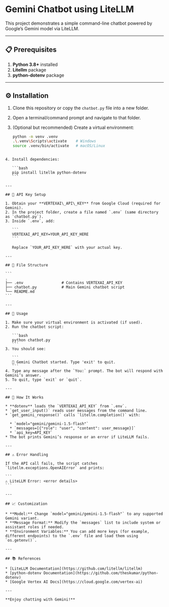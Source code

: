 # Gemini Chatbot using LiteLLM

This project demonstrates a simple command-line chatbot powered by Google’s Gemini model via LiteLLM.

---

## 📋 Prerequisites

1. **Python 3.8+** installed  
2. **Litellm** package  
3. **python-dotenv** package  

---

## ⚙️ Installation

1. Clone this repository or copy the `chatbot.py` file into a new folder.
2. Open a terminal/command prompt and navigate to that folder.

3. (Optional but recommended) Create a virtual environment:
   ```bash
   python -m venv .venv
   .\.venv\Scripts\activate    # Windows
   source .venv/bin/activate   # macOS/Linux
````

4. Install dependencies:

   ```bash
   pip install litellm python-dotenv
   ```

---

## 🔑 API Key Setup

1. Obtain your **VERTEXAI\_API\_KEY** from Google Cloud (required for Gemini).
2. In the project folder, create a file named `.env` (same directory as `chatbot.py`).
3. Inside `.env`, add:

   ```
   VERTEXAI_API_KEY=YOUR_API_KEY_HERE
   ```

   Replace `YOUR_API_KEY_HERE` with your actual key.

---

## 📂 File Structure

```
.
├── .env                 # Contains VERTEXAI_API_KEY
├── chatbot.py           # Main Gemini chatbot script
└── README.md
```

---

## 🚀 Usage

1. Make sure your virtual environment is activated (if used).
2. Run the chatbot script:

   ```bash
   python chatbot.py
   ```
3. You should see:

   ```
   💬 Gemini Chatbot started. Type 'exit' to quit.
   ```
4. Type any message after the `You:` prompt. The bot will respond with Gemini’s answer.
5. To quit, type `exit` or `quit`.

---

## 🤖 How It Works

* **dotenv** loads the `VERTEXAI_API_KEY` from `.env`.
* `get_user_input()` reads user messages from the command line.
* `get_gemini_response()` calls `litellm.completion()` with:

  * `model="gemini/gemini-1.5-flash"`
  * `messages=[{"role": "user", "content": user_message}]`
  * `api_key=API_KEY`
* The bot prints Gemini’s response or an error if LiteLLM fails.

---

## ⚠️ Error Handling

If the API call fails, the script catches `litellm.exceptions.OpenAIError` and prints:

```
⚠️ LiteLLM Error: <error details>
```

---

## 📈 Customization

* **Model:** Change `model="gemini/gemini-1.5-flash"` to any supported Gemini variant.
* **Message Format:** Modify the `messages` list to include system or assistant roles if needed.
* **Environment Variables:** You can add more keys (for example, different endpoints) to the `.env` file and load them using `os.getenv()`.

---

## 📚 References

* [LiteLLM Documentation](https://github.com/litellm/litellm)
* [python-dotenv Documentation](https://github.com/theskumar/python-dotenv)
* [Google Vertex AI Docs](https://cloud.google.com/vertex-ai)

---

**Enjoy chatting with Gemini!**
